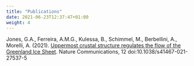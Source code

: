 ```yaml
---
title: "Publications"
date: 2021-06-23T12:37:47+01:00
weight: 4
---
```


Jones, G.A., Ferreira, A.M.G., Kulessa, B., Schimmel, M., Berbellini, A., Morelli, A. (2021). [Uppermost crustal structure regulates the flow of the Greenland Ice Sheet](https://www.nature.com/articles/s41467-021-27537-5). Nature Communications, 12 doi:10.1038/s41467-021-27537-5
